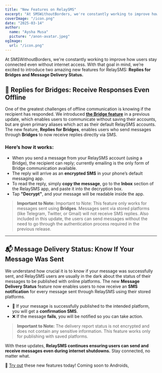 ```yaml
---
title: "New Features on RelaySMS"
excerpt: "At SMSWithoutBorders, we're constantly working to improve how users stay connected even without internet access."
coverImage: "/icon.png"
date: "2025-03-14"
author:
  name: "Aysha Musa"
  picture: "/anon-avatar.jpeg"
ogImage:
  url: "/icon.png"
---
```


At SMSWithoutBorders, we're constantly working to improve how users stay connected even without internet access. With that goal in mind, we’re excited to introduce two amazing new features for RelaySMS: **Replies for Bridges and Message Delivery Status.**

## 📩 Replies for Bridges: Receive Responses Even Offline

One of the greatest challenges of offline communication is knowing if the recipient has responded. We introduced **[the Bridge feature](https://blog.smswithoutborders.com/posts/Bridges)** in a previous update, which enables users to communicate without saving their accounts, but are given primary aliases which act as their default RelaySMS accounts. The new feature, **Replies for Bridges**, enables users who send messages through **Bridges** to now receive replies directly via SMS.

### Here’s how it works:

- When you send a message from your RelaySMS account (using a Bridge), the recipient can reply; currently emailing is the only form of Bridge communication available.
- The reply will arrive as an **encrypted SMS** in your phone’s default messaging app.
- To read the reply, simply **copy the message**, go to the **Inbox** section of the RelaySMS app, and paste it into the decryption box.
- Tap **"Decrypt"**, and your message will be readable inside the app.

> **Important to Note:** Important to Note: This feature only works for messages sent using **Bridges**. Messages sent via stored platforms (like Telegram, Twitter, or Gmail) will not receive SMS replies. Also included in this update, the users can send messages without the need to go through the authentication process required in the previous release.

---

## 📬 Message Delivery Status: Know If Your Message Was Sent

We understand how crucial it is to know if your message was successfully sent, and RelaySMS users are usually in the dark about the status of their messages to be published with online platforms. The new **Message Delivery Status** feature now enables users to now receive an **SMS notification** for every message sent through RelaySMS using their stored platforms.

- 📩 If your message is successfully published to the intended platform, you will get a **confirmation SMS**.
- ❌ If the message **fails**, you will be notified so you can take action.

> **Important to Note:** The delivery report status is not encrypted and does not contain any sensitive information. This feature works only for publishing with saved platforms.

With these updates, **RelaySMS continues ensuring users can send and receive messages even during internet shutdowns.** Stay connected, no matter what.

📢 [Try out](https://apps.apple.com/us/app/relaysms/id6630382970) these new features today! Coming soon to Androids,
